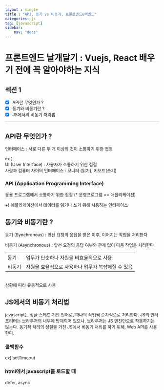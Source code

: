 ```yaml
---
layout : single
title : "API, 동기 vs 비동기, 프론트엔드&백엔드"
categories: js
tag: [javascript]
sidebar:
    nav: "docs"
---
```


# 프론트엔드 날개달기 : Vuejs, React 배우기 전에 꼭 알아야하는 지식 

## 섹션 1

- [x] API란 무엇인가 ?
- [x] 동기와 비동기란 ?
- [x] JS에서의 비동기 처리법

---

## API란 무엇인가 ?

인터페이스 : 서로 다른 두 개 이상의 것이 소통하기 위한 접점

ex ) <br>
UI (User Interface) : 사용자가 소통하기 위한 접접<br>
사람과 컴퓨터 사이의 인터페이스 : 모니터 (읽기), 키보드(쓰기)



### API (Application Programming Interface)

응용 프로그램에서 소통하기 위한 접점 (* 운영프로그램 == 애플리케이션)

+) 애플리케이션에서 데이터를 읽거나 쓰기 위해 사용하는 인터페이스

## 동기와 비동기란 ?

동기 (Synchronous) : 앞선 요청의 응답을 받은 이후, 이어지는 작업을 처리한다

비동기 (Asynchronous) : 앞선 요청의 응답 여부와 관계 없이 다음 작업을 처리한다

|||
|:---|:---|
|동기|업무가 단순하나 자원을 비효율적으로 사용|
|비동기|자원을 효율적으로 사용하나 업무가 복잡해질 수 있음|

<br>
상황에 따라 유동적으로 사용

## JS에서의 비동기 처리법

javascript는 싱글 스레드 기반 언어로, 하나의 작업씩 순차적으로 처리한다. JS의 인터프리터는 브라우저의 내부에 탑재되어 있으나, 브라우저는 JS 엔진만으로 작동하지는 않는다. 동기적 처리의 성질을 가진 JS에서 비동기 처리를 하기 위해, Web API를 사용한다.

### 콜백함수

ex) setTimeout

### html에서 javascript를 로드할 때

defer, async